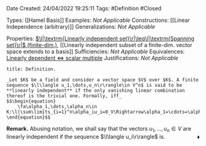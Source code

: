 <br />
<br />

Date Created: 24/04/2022 19:25:11
Tags: #Definition #Closed

Types: [[Hamel Basis]]
Examples: _Not Applicable_
Constructions: [[Linear Independence (arbitrary)]]
Generalizations: _Not Applicable_

Properties: [$\l|\textrm{Linearly independent set}\r|\leq\l|\textrm{Spanning set}\r|$ (finite-dim.)](Cardinality%20of%20linearly%20independent%20sets%20no%20more%20than%20that%20of%20spanning%20sets%20(finite-dim.).md), [[Linearly independent subset of a finite-dim. vector space extends to a basis]]
Sufficiencies: _Not Applicable_
Equivalences: [Linearly dependent $\Leftrightarrow$ scalar multiple](Linearly%20dependent%20iff%20scalar%20multiple.md)
Justifications: _Not Applicable_

``` ad-Definition
title: Definition.

_Let $K$ be a field and consider a vector space $V$ over $K$. A finite sequence $\l\langle u_1,\dots,u_n\r\rangle\in V^n$ is said to be **linearly independent** if the only vanishing linear combination thereof is the trivial one. Formally, iff_
$$\begin{equation}
    \fa\alpha_1,\dots,\alpha_n\in K:\l(\sum\limits_{i=1}^n\alpha_iu_i=0_V\Rightarrow\alpha_1=\cdots=\alpha_n=0\r).
\end{equation}$$

```

**Remark.** Abusing notation, we shall say that the vectors $u_1,\dots,u_n\in V$ are linearly independent if the sequence $\l\langle u_i\r\rangle$ is.<span style="float:right;">$\blacklozenge$</span>
